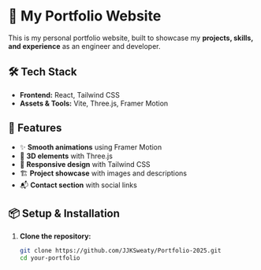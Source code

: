 # 🚀 My Portfolio Website  

This is my personal portfolio website, built to showcase my **projects, skills, and experience** as an engineer and developer.  

## 🛠️ Tech Stack  
- **Frontend:** React, Tailwind CSS
- **Assets & Tools:** Vite, Three.js, Framer Motion  

## 📂 Features  
- ✨ **Smooth animations** using Framer Motion  
- 🎨 **3D elements** with Three.js  
- 📱 **Responsive design** with Tailwind CSS  
- 🏗️ **Project showcase** with images and descriptions  
- 📬 **Contact section** with social links  

## 📦 Setup & Installation  
1. **Clone the repository:**  
   ```bash
   git clone https://github.com/JJKSweaty/Portfolio-2025.git
   cd your-portfolio